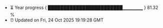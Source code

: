 - ⏳ Year progress { ████████████████████████▁▁▁▁▁▁ } 81.32 %
- ⏰ Updated on Fri, 24 Oct 2025 19:19:28 GMT

